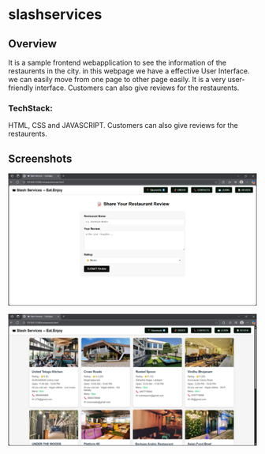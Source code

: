 # slashservices

## Overview

<font style = "arial">It is a sample frontend webapplication to see the information of the restaurents in the city.
in this webpage we have a effective User Interface. we can easily move from one page to other page easily.
It is a very user-friendly interface.
Customers can also give reviews for the restaurents.</font>

### TechStack:
<font style = "arial">HTML, CSS and JAVASCRIPT.
Customers can also give reviews for the restaurents.
</font>

## Screenshots

![alt text](image.png)

![alt text](image-2.png)

